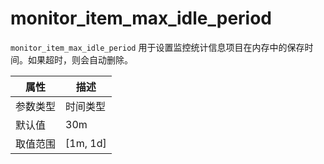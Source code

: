 # monitor_item_max_idle_period

`monitor_item_max_idle_period` 用于设置监控统计信息项目在内存中的保存时间。如果超时，则会自动删除。

|  属性    | 描述     |
|----------|---------|
| 参数类型 |   时间类型      |
| 默认值   | 30m     |
| 取值范围 | [1m, 1d]  |
